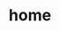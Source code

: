 ---
layout: default
title: home
language: en
permalink: /
defaulturl: /
slug: home
txt_about: Cardano Foundation is an Isle of Man based organisation established in 2015. The Foundation is dedicated to act as an objective, supervisory and educational body for the Cardano Ecosystem and its many protocols, projects and regulatory outreach and a place for the Cardano community to aggregate and collaborate. Our long-term vision is to build bridges between the Cardano community and diverse business sectors.
---